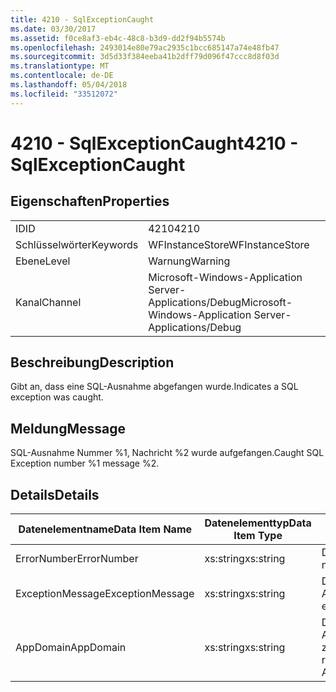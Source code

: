 ```yaml
---
title: 4210 - SqlExceptionCaught
ms.date: 03/30/2017
ms.assetid: f0ce8af3-eb4c-48c8-b3d9-dd2f94b5574b
ms.openlocfilehash: 2493014e80e79ac2935c1bcc685147a74e48fb47
ms.sourcegitcommit: 3d5d33f384eeba41b2dff79d096f47ccc8d8f03d
ms.translationtype: MT
ms.contentlocale: de-DE
ms.lasthandoff: 05/04/2018
ms.locfileid: "33512072"
---
```

# <a name="4210---sqlexceptioncaught"></a><span data-ttu-id="e0c2e-102">4210 - SqlExceptionCaught</span><span class="sxs-lookup"><span data-stu-id="e0c2e-102">4210 - SqlExceptionCaught</span></span>
## <a name="properties"></a><span data-ttu-id="e0c2e-103">Eigenschaften</span><span class="sxs-lookup"><span data-stu-id="e0c2e-103">Properties</span></span>  
  
|||  
|-|-|  
|<span data-ttu-id="e0c2e-104">ID</span><span class="sxs-lookup"><span data-stu-id="e0c2e-104">ID</span></span>|<span data-ttu-id="e0c2e-105">4210</span><span class="sxs-lookup"><span data-stu-id="e0c2e-105">4210</span></span>|  
|<span data-ttu-id="e0c2e-106">Schlüsselwörter</span><span class="sxs-lookup"><span data-stu-id="e0c2e-106">Keywords</span></span>|<span data-ttu-id="e0c2e-107">WFInstanceStore</span><span class="sxs-lookup"><span data-stu-id="e0c2e-107">WFInstanceStore</span></span>|  
|<span data-ttu-id="e0c2e-108">Ebene</span><span class="sxs-lookup"><span data-stu-id="e0c2e-108">Level</span></span>|<span data-ttu-id="e0c2e-109">Warnung</span><span class="sxs-lookup"><span data-stu-id="e0c2e-109">Warning</span></span>|  
|<span data-ttu-id="e0c2e-110">Kanal</span><span class="sxs-lookup"><span data-stu-id="e0c2e-110">Channel</span></span>|<span data-ttu-id="e0c2e-111">Microsoft-Windows-Application Server-Applications/Debug</span><span class="sxs-lookup"><span data-stu-id="e0c2e-111">Microsoft-Windows-Application Server-Applications/Debug</span></span>|  
  
## <a name="description"></a><span data-ttu-id="e0c2e-112">Beschreibung</span><span class="sxs-lookup"><span data-stu-id="e0c2e-112">Description</span></span>  
 <span data-ttu-id="e0c2e-113">Gibt an, dass eine SQL-Ausnahme abgefangen wurde.</span><span class="sxs-lookup"><span data-stu-id="e0c2e-113">Indicates a SQL exception was caught.</span></span>  
  
## <a name="message"></a><span data-ttu-id="e0c2e-114">Meldung</span><span class="sxs-lookup"><span data-stu-id="e0c2e-114">Message</span></span>  
 <span data-ttu-id="e0c2e-115">SQL-Ausnahme Nummer %1, Nachricht %2 wurde aufgefangen.</span><span class="sxs-lookup"><span data-stu-id="e0c2e-115">Caught SQL Exception number %1 message %2.</span></span>  
  
## <a name="details"></a><span data-ttu-id="e0c2e-116">Details</span><span class="sxs-lookup"><span data-stu-id="e0c2e-116">Details</span></span>  
  
|<span data-ttu-id="e0c2e-117">Datenelementname</span><span class="sxs-lookup"><span data-stu-id="e0c2e-117">Data Item Name</span></span>|<span data-ttu-id="e0c2e-118">Datenelementtyp</span><span class="sxs-lookup"><span data-stu-id="e0c2e-118">Data Item Type</span></span>|<span data-ttu-id="e0c2e-119">Beschreibung</span><span class="sxs-lookup"><span data-stu-id="e0c2e-119">Description</span></span>|  
|--------------------|--------------------|-----------------|  
|<span data-ttu-id="e0c2e-120">ErrorNumber</span><span class="sxs-lookup"><span data-stu-id="e0c2e-120">ErrorNumber</span></span>|<span data-ttu-id="e0c2e-121">xs:string</span><span class="sxs-lookup"><span data-stu-id="e0c2e-121">xs:string</span></span>|<span data-ttu-id="e0c2e-122">Die SQL-Fehlernummer.</span><span class="sxs-lookup"><span data-stu-id="e0c2e-122">The SQL error number.</span></span>|  
|<span data-ttu-id="e0c2e-123">ExceptionMessage</span><span class="sxs-lookup"><span data-stu-id="e0c2e-123">ExceptionMessage</span></span>|<span data-ttu-id="e0c2e-124">xs:string</span><span class="sxs-lookup"><span data-stu-id="e0c2e-124">xs:string</span></span>|<span data-ttu-id="e0c2e-125">Die Nachricht aus der SQL-Ausnahme.</span><span class="sxs-lookup"><span data-stu-id="e0c2e-125">The message from the SQL exception.</span></span>|  
|<span data-ttu-id="e0c2e-126">AppDomain</span><span class="sxs-lookup"><span data-stu-id="e0c2e-126">AppDomain</span></span>|<span data-ttu-id="e0c2e-127">xs:string</span><span class="sxs-lookup"><span data-stu-id="e0c2e-127">xs:string</span></span>|<span data-ttu-id="e0c2e-128">Die von AppDomain.CurrentDomain.FriendlyName zurückgegebene Zeichenfolge.</span><span class="sxs-lookup"><span data-stu-id="e0c2e-128">The string returned by AppDomain.CurrentDomain.FriendlyName.</span></span>|
